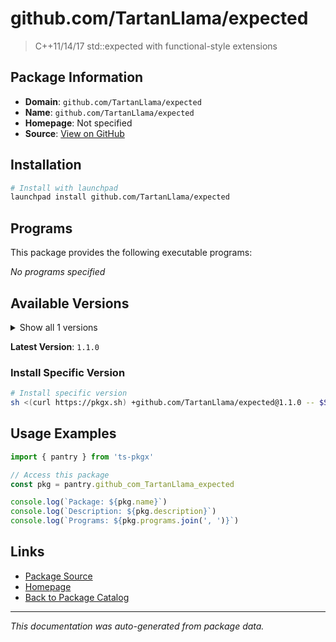 # github.com/TartanLlama/expected

> C++11/14/17 std::expected with functional-style extensions

## Package Information

- **Domain**: `github.com/TartanLlama/expected`
- **Name**: `github.com/TartanLlama/expected`
- **Homepage**: Not specified
- **Source**: [View on GitHub](https://github.com/pkgxdev/pantry/tree/main/projects/github.com/TartanLlama/expected/package.yml)

## Installation

```bash
# Install with launchpad
launchpad install github.com/TartanLlama/expected
```

## Programs

This package provides the following executable programs:

*No programs specified*

## Available Versions

<details>
<summary>Show all 1 versions</summary>

- `1.1.0`

</details>

**Latest Version**: `1.1.0`

### Install Specific Version

```bash
# Install specific version
sh <(curl https://pkgx.sh) +github.com/TartanLlama/expected@1.1.0 -- $SHELL -i
```

## Usage Examples

```typescript
import { pantry } from 'ts-pkgx'

// Access this package
const pkg = pantry.github_com_TartanLlama_expected

console.log(`Package: ${pkg.name}`)
console.log(`Description: ${pkg.description}`)
console.log(`Programs: ${pkg.programs.join(', ')}`)
```

## Links

- [Package Source](https://github.com/pkgxdev/pantry/tree/main/projects/github.com/TartanLlama/expected/package.yml)
- [Homepage](#)
- [Back to Package Catalog](../package-catalog.md)

---

*This documentation was auto-generated from package data.*
